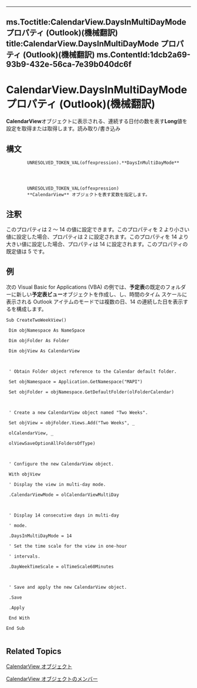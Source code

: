 

---
ms.Toctitle:CalendarView.DaysInMultiDayMode プロパティ (Outlook)(機械翻訳)
title:CalendarView.DaysInMultiDayMode プロパティ (Outlook)(機械翻訳)
ms.ContentId:1dcb2a69-93b9-432e-56ca-7e39b040dc6f
---
# CalendarView.DaysInMultiDayMode プロパティ (Outlook)(機械翻訳)




**CalendarView**オブジェクトに表示される、連続する日付の数を表す**Long**値を設定を取得または取得します。読み取り/書き込み

## 構文

            UNRESOLVED_TOKEN_VAL(offexpression).**DaysInMultiDayMode**




            UNRESOLVED_TOKEN_VAL(offexpression)
            **CalendarView** オブジェクトを表す変数を指定します。



## 注釈
このプロパティは 2 ～ 14 の値に設定できます。このプロパティを 2 より小さい値に設定した場合、プロパティは 2 に設定されます。このプロパティを 14 より大きい値に設定した場合、プロパティは 14 に設定されます。このプロパティの既定値は 5 です。



## 例
次の Visual Basic for Applications (VBA) の例では、**予定表**の既定のフォルダーに新しい**予定表ビュー**オブジェクトを作成し、し、時間のタイム スケールに表示される Outlook アイテムのモードでは複数の日、14 の連続した日を表示するを構成します。

```sourcecode
Sub CreateTwoWeekView() 
 
 Dim objNamespace As NameSpace 
 
 Dim objFolder As Folder 
 
 Dim objView As CalendarView 
 
 
 
 ' Obtain Folder object reference to the Calendar default folder. 
 
 Set objNamespace = Application.GetNamespace("MAPI") 
 
 Set objFolder = objNamespace.GetDefaultFolder(olFolderCalendar) 
 
 
 
 ' Create a new CalendarView object named "Two Weeks". 
 
 Set objView = objFolder.Views.Add("Two Weeks", _ 
 
 olCalendarView, _ 
 
 olViewSaveOptionAllFoldersOfType) 
 
 
 
 ' Configure the new CalendarView object. 
 
 With objView 
 
 ' Display the view in multi-day mode. 
 
 .CalendarViewMode = olCalendarViewMultiDay 
 
 
 
 ' Display 14 consecutive days in multi-day 
 
 ' mode. 
 
 .DaysInMultiDayMode = 14 
 
 ' Set the time scale for the view in one-hour 
 
 ' intervals. 
 
 .DayWeekTimeScale = olTimeScale60Minutes 
 
 
 
 ' Save and apply the new CalendarView object. 
 
 .Save 
 
 .Apply 
 
 End With 
 
End Sub 
 

```




## Related Topics

[CalendarView オブジェクト](37e078b9-9fc6-5894-b043-06d7257666a8.md)

[CalendarView オブジェクトのメンバー](c8ee2de7-d65c-90b2-0d63-5fa584c7c500.md)




